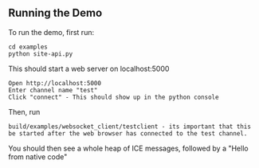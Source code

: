 

Running the Demo
----------------

To run the demo, first run:

	cd examples
	python site-api.py

This should start a web server on localhost:5000

	Open http://localhost:5000
	Enter channel name "test"
	Click "connect" - This should show up in the python console

Then, run 

	build/examples/websocket_client/testclient - its important that this be started after the web browser has connected to the test channel.

You should then see a whole heap of ICE messages, followed by a "Hello from native code"
